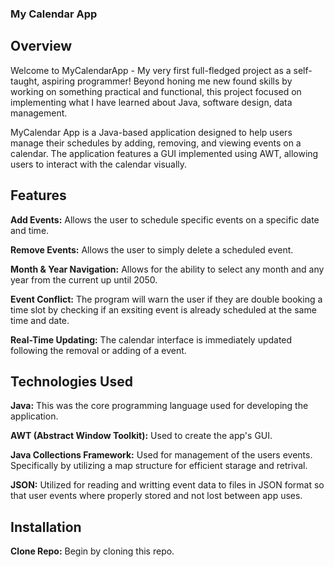 ### My Calendar App

## Overview
Welcome to MyCalendarApp - My very first full-fledged project as a self-taught, aspiring programmer! Beyond honing me new found skills by working on something practical and functional, this project focused on implementing what I have learned about Java, software design, data management.  

MyCalendar App is a Java-based application designed to help users manage their schedules by adding, removing, and viewing events on a calendar. The application features a GUI implemented using AWT, allowing users to interact with the calendar visually.

## Features

**Add Events:** Allows the user to schedule specific events on a specific date and time.

**Remove Events:** Allows the user to simply delete a scheduled event.

**Month & Year Navigation:** Allows for the ability to select any month and any year from the current up until 2050.

**Event Conflict:** The program will warn the user if they are double booking a time slot by checking if an exsiting event is already scheduled at the same time and date.

**Real-Time Updating:** The calendar interface is immediately updated following the removal or adding of a event.

## Technologies Used

**Java:** This was the core programming language used for developing the application.

**AWT (Abstract Window Toolkit):** Used to create the app's GUI.

**Java Collections Framework:** Used for management of the users events. Specifically by utilizing a map structure for efficient starage and retrival.

**JSON:** Utilized for reading and writting event data to files in JSON format so that user events where properly stored and not lost between app uses.

## Installation

**Clone Repo:** Begin by cloning this repo.

